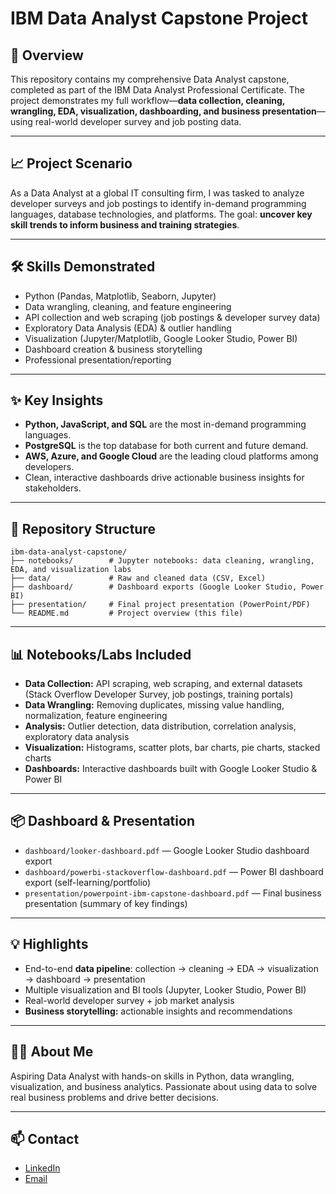 # IBM Data Analyst Capstone Project

## 🚀 Overview

This repository contains my comprehensive Data Analyst capstone, completed as part of the IBM Data Analyst Professional Certificate. The project demonstrates my full workflow—**data collection, cleaning, wrangling, EDA, visualization, dashboarding, and business presentation**—using real-world developer survey and job posting data.

---

## 📈 Project Scenario

As a Data Analyst at a global IT consulting firm, I was tasked to analyze developer surveys and job postings to identify in-demand programming languages, database technologies, and platforms. The goal: **uncover key skill trends to inform business and training strategies**.

---

## 🛠️ Skills Demonstrated

- Python (Pandas, Matplotlib, Seaborn, Jupyter)
- Data wrangling, cleaning, and feature engineering
- API collection and web scraping (job postings & developer survey data)
- Exploratory Data Analysis (EDA) & outlier handling
- Visualization (Jupyter/Matplotlib, Google Looker Studio, Power BI)
- Dashboard creation & business storytelling
- Professional presentation/reporting

---

## ✨ Key Insights

- **Python, JavaScript, and SQL** are the most in-demand programming languages.
- **PostgreSQL** is the top database for both current and future demand.
- **AWS, Azure, and Google Cloud** are the leading cloud platforms among developers.
- Clean, interactive dashboards drive actionable business insights for stakeholders.

---


## 📂 Repository Structure

```
ibm-data-analyst-capstone/
├── notebooks/        # Jupyter notebooks: data cleaning, wrangling, EDA, and visualization labs
├── data/             # Raw and cleaned data (CSV, Excel)
├── dashboard/        # Dashboard exports (Google Looker Studio, Power BI)
├── presentation/     # Final project presentation (PowerPoint/PDF)
└── README.md         # Project overview (this file)
```

---

## 📊 Notebooks/Labs Included

- **Data Collection:** API scraping, web scraping, and external datasets (Stack Overflow Developer Survey, job postings, training portals)
- **Data Wrangling:** Removing duplicates, missing value handling, normalization, feature engineering
- **Analysis:** Outlier detection, data distribution, correlation analysis, exploratory data analysis
- **Visualization:** Histograms, scatter plots, bar charts, pie charts, stacked charts
- **Dashboards:** Interactive dashboards built with Google Looker Studio & Power BI

---

## 📦 Dashboard & Presentation

- `dashboard/looker-dashboard.pdf` — Google Looker Studio dashboard export
- `dashboard/powerbi-stackoverflow-dashboard.pdf` — Power BI dashboard export (self-learning/portfolio)
- `presentation/powerpoint-ibm-capstone-dashboard.pdf` — Final business presentation (summary of key findings)

---

## 💡 Highlights

- End-to-end **data pipeline**: collection → cleaning → EDA → visualization → dashboard → presentation
- Multiple visualization and BI tools (Jupyter, Looker Studio, Power BI)
- Real-world developer survey + job market analysis
- **Business storytelling:** actionable insights and recommendations

---

## 🧑‍💻 About Me

Aspiring Data Analyst with hands-on skills in Python, data wrangling, visualization, and business analytics. Passionate about using data to solve real business problems and drive better decisions.

---

## 📫 Contact

- [LinkedIn]([YOUR-LINKEDIN](https://www.linkedin.com/in/kok-thong-ong-71ab59221/))
- [Email](kokthong98@gmail.com)
